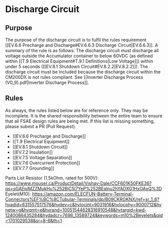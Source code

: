 # Discharge Circuit
## Purpose
The purpose of the discharge circuit is to fulfil the rules requirement [[EV.6.6 Precharge and Discharge#EV.6.6.3 Discharge Circuit|EV.6.6.3]]. A summary of the rule is as follows: The discharge circuit must discharge all voltage outside the Accumulator container to below 60VDC (as defined within [[T.9 Electrical Equipment#T.9.1 Definitions|Low Voltage]]) within under 5 seconds ([[EV.8.1 Shutdown Circuit#EV.8.2.2|EV.8.2.2]]).
The discharge circuit must be included because the discharge circuit within the CM200DX is not rules compliant. See [[Inverter Discharge Process (V0_9).pdf|Inverter Discharge Process]].

## Rules
As always, the rules listed below are for reference only. They may be incomplete. It is the shared responsibility between the entire team to ensure that all FSAE design rules are being met. If this list is missing something, please submit a PR (Pull Request).
- [[EV.6.6 Precharge and Discharge]]
- [[T.9 Electrical Equipment]]
- [[EV.8.1 Shutdown Circuit]]
- [[EV.7.2 Insulation]]
- [[EV.7.5 Voltage Separation]]
- [[EV.7.6 Overcurrent Protection]]
- [[EV.7.7 Grounding]]


Parts List
Resistor (1.5kOhm, rated for 500V): https://www.mouser.ca/ProductDetail/Vishay-Dale/CCF601K50FKE36?qs=sGAEpiMZZMukHu%252BjC5l7YeP%252BEalnu2hYADXG1HxOAxQ%3D
Eyelet(M10): https://amazon.com/ELECFUN-Battery-Terminal-Connectors%EF%BC%8CTubular-Terminals/dp/B09CKRGKNX/ref=sr_1_6?hvadid=631557517576&hvdev=c&hvlocint=9031916&hvlocphy=9000712&hvnetw=g&hvqmt=e&hvrand=10051544628316910548&hvtargid=kwd-1240086435284&hydadcr=7698_13589724&keywords=m10%2Beyelets&qid=1701029538&sr=8-6&th=1